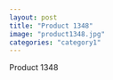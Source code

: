 ```yaml
---
layout: post
title: "Product 1348"
image: "product1348.jpg"
categories: "category1"
---
```

Product 1348
